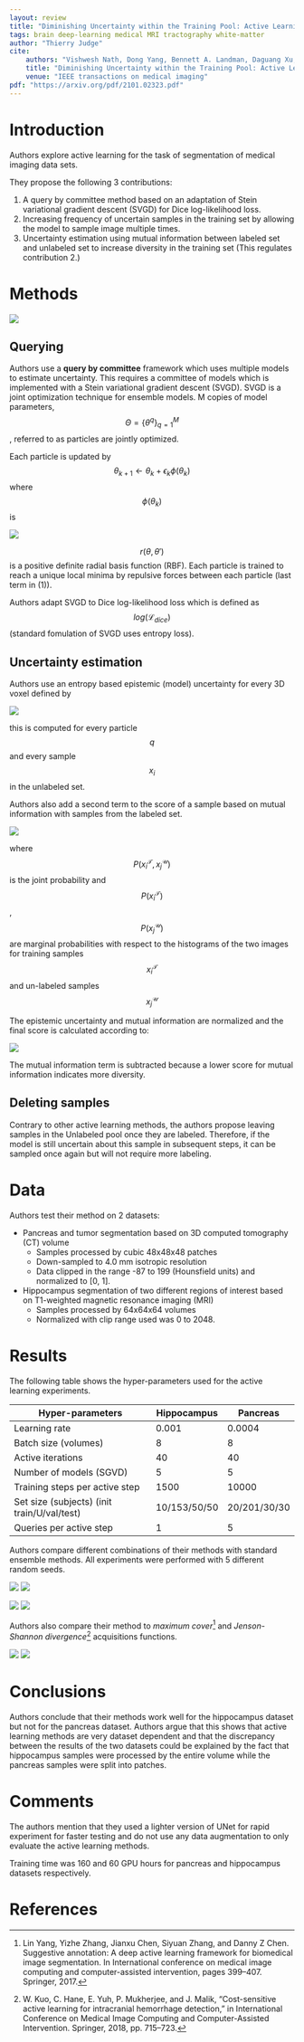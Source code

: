 ```yaml
---
layout: review
title: "Diminishing Uncertainty within the Training Pool: Active Learning for Medical Image Segmentation"
tags: brain deep-learning medical MRI tractography white-matter
author: "Thierry Judge"
cite:
    authors: "Vishwesh Nath, Dong Yang, Bennett A. Landman, Daguang Xu, Holger R. Roth"
    title: "Diminishing Uncertainty within the Training Pool: Active Learning for Medical Image Segmentation"
    venue: "IEEE transactions on medical imaging"
pdf: "https://arxiv.org/pdf/2101.02323.pdf"
---
```


# Introduction

Authors explore active learning for the task of segmentation of medical imaging data sets.

They propose the following 3 contributions:

1. A query by committee method based on an adaptation of Stein variational gradient descent (SVGD) for Dice 
log-likelihood loss.
2. Increasing frequency of uncertain samples in the training set by allowing the model to sample image multiple times.
3. Uncertainty estimation using mutual information between labeled set and unlabeled set to increase diversity in the 
training set (This regulates contribution 2.)

# Methods

![](/article/images/DiminishingUncertaintyAL/method.jpg)


## Querying 

Authors use a **query by committee** framework which uses multiple models to estimate uncertainty. 
This requires a committee of models which is implemented with a Stein variational gradient descent (SVGD). SVGD is a 
joint optimization technique for ensemble models. M copies of model parameters, $$\Theta = \{\theta^q\}^M_{q=1}$$, 
referred to as particles are jointly optimized. 

Each particle is updated by $$\theta_{k+1} \leftarrow \theta_k + \epsilon_k \phi(\theta_k)$$ where $$\phi(\theta_k)$$ is

![](/article/images/DiminishingUncertaintyAL/eq1.jpg)

$$r(\theta, \theta')$$ is a positive definite radial basis function (RBF). Each particle is trained to reach a unique 
local minima by repulsive forces between each particle (last term in (1)). 

Authors adapt SVGD to Dice log-likelihood loss which is defined as $$log(\mathcal{L}_{dice})$$ (standard fomulation of 
SVGD uses entropy loss). 

## Uncertainty estimation 
Authors use an entropy based epistemic (model) uncertainty for every 3D voxel defined by 

![](/article/images/DiminishingUncertaintyAL/eq2.jpg)

this is computed for every particle $$q$$ and every sample $$x_i$$ in the unlabeled set. 

Authors also add a second term to the score of a sample based on mutual information with samples from the labeled set.

![](/article/images/DiminishingUncertaintyAL/eq3.jpg)

where $$P(x^{\mathcal{T}}_i, x^{\mathcal{U}}_j)$$ is the joint probability and $$P(x^{\mathcal{T}}_i)$$, 
$$P(x^{\mathcal{U}}_j)$$ are marginal probabilities with respect to the histograms of the two images for training 
samples $$x^{\mathcal{T}}_i$$ and un-labeled samples $$x^{\mathcal{U}}_j$$




The epistemic uncertainty and mutual information are normalized and the final score is calculated according to: 

![](/article/images/DiminishingUncertaintyAL/eq4.jpg)

The mutual information term is subtracted because a lower score for mutual information indicates more diversity. 


## Deleting samples 
Contrary to other active learning methods, the authors propose leaving samples in the Unlabeled pool once they are 
labeled. Therefore, if the model is still uncertain about this sample in subsequent steps, it can be sampled once again 
but will not require more labeling. 

# Data

Authors test their method on 2 datasets:
* Pancreas and tumor segmentation based on 3D computed tomography (CT) volume
    * Samples processed by cubic 48x48x48 patches
    * Down-sampled to 4.0 mm isotropic resolution 
    * Data clipped in the range -87 to 199 (Hounsfield units) and normalized to [0, 1].
* Hippocampus segmentation of two different regions of interest based on T1-weighted magnetic resonance imaging (MRI)
    * Samples processed by 64x64x64 volumes 
    * Normalized with clip range used was 0 to 2048.

# Results
The following table shows the hyper-parameters used for the active learning experiments. 

| Hyper-parameters                               | Hippocampus     | Pancreas        |
|------------------------------------------------|-----------------|-----------------|
| Learning rate                                  | 0.001           | 0.0004          |
| Batch size (volumes)                           | 8               | 8               |
| Active iterations                              |       40        |      40         |
| Number of models (SGVD)                        |        5        |      5          |
| Training steps per active step                 | 1500            | 10000           |
| Set size (subjects) (init train/U/val/test)    | 10/153/50/50    | 20/201/30/30    |
| Queries per active step                        |       1         |        5        |


Authors compare different combinations of their methods with standard ensemble methods. 
All experiments were performed with 5 different random seeds.

![](/article/images/DiminishingUncertaintyAL/tab1.jpg)
![](/article/images/DiminishingUncertaintyAL/tab2.jpg)

![](/article/images/DiminishingUncertaintyAL/fig3.jpg)
![](/article/images/DiminishingUncertaintyAL/fig8.jpg)

Authors also compare their method to *maximum cover*[^1] and *Jenson-Shannon divergence*[^2] acquisitions functions. 

![](/article/images/DiminishingUncertaintyAL/fig7.jpg)
![](/article/images/DiminishingUncertaintyAL/fig11.jpg)


# Conclusions
Authors conclude that their methods work well for the hippocampus dataset but not for the pancreas dataset. 
Authors argue that this shows that active learning methods are very dataset dependent and that the discrepancy between 
the results of the two datasets could be explained by the fact that hippocampus samples were processed by the entire 
volume while the pancreas samples were split into patches.  


# Comments

The authors mention that they used a lighter version of UNet for rapid experiment for faster testing and do not use any 
data augmentation to only evaluate the active learning methods. 

Training time was 160 and 60 GPU hours for pancreas and hippocampus datasets respectively.

# References

[^1]: Lin Yang, Yizhe Zhang, Jianxu Chen, Siyuan Zhang, and Danny Z Chen. Suggestive annotation: A deep active learning framework for biomedical image segmentation. In International conference on medical image computing and computer-assisted intervention, pages 399–407. Springer, 2017.

[^2]: W. Kuo, C. Hane, E. Yuh, P. Mukherjee, and J. Malik, “Cost-sensitive active learning for intracranial hemorrhage detection,” in International Conference on Medical Image Computing and Computer-Assisted Intervention. Springer, 2018, pp. 715–723.